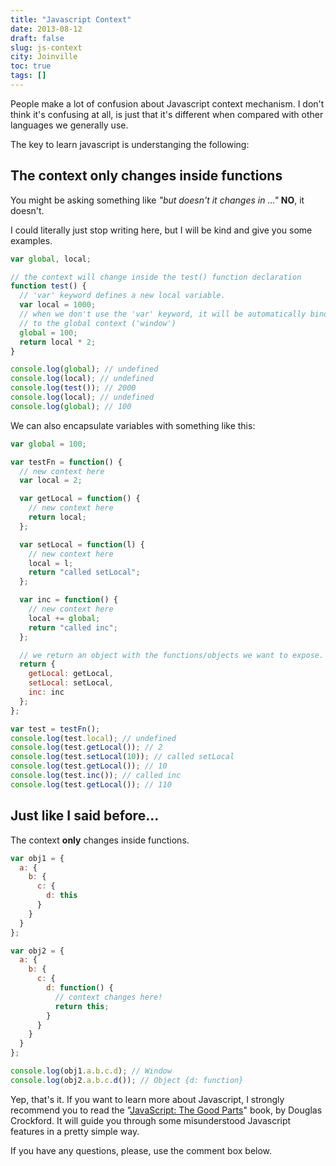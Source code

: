 ```yaml
---
title: "Javascript Context"
date: 2013-08-12
draft: false
slug: js-context
city: Joinville
toc: true
tags: []
---
```


People make a lot of confusion about Javascript context mechanism. I don't think it's confusing at all, is just that it's different when compared with other languages we generally use.

The key to learn javascript is understanging the following:

## **The context only changes inside functions**

You might be asking something like *"but doesn't it changes in ..."* **NO**, it doesn't.

I could literally just stop writing here, but I will be kind and give you some examples.

```javascript
var global, local;

// the context will change inside the test() function declaration
function test() {
  // 'var' keyword defines a new local variable.
  var local = 1000;
  // when we don't use the 'var' keyword, it will be automatically binded
  // to the global context ('window')
  global = 100;
  return local * 2;
}

console.log(global); // undefined
console.log(local); // undefined
console.log(test()); // 2000
console.log(local); // undefined
console.log(global); // 100
```

We can also encapsulate variables with something like this:

```javascript
var global = 100;

var testFn = function() {
  // new context here
  var local = 2;

  var getLocal = function() {
    // new context here
    return local;
  };

  var setLocal = function(l) {
    // new context here
    local = l;
    return "called setLocal";
  };

  var inc = function() {
    // new context here
    local += global;
    return "called inc";
  };

  // we return an object with the functions/objects we want to expose.
  return {
    getLocal: getLocal,
    setLocal: setLocal,
    inc: inc
  };
};

var test = testFn();
console.log(test.local); // undefined
console.log(test.getLocal()); // 2
console.log(test.setLocal(10)); // called setLocal
console.log(test.getLocal()); // 10
console.log(test.inc()); // called inc
console.log(test.getLocal()); // 110
```

## Just like I said before...

The context **only** changes inside functions.

```javascript
var obj1 = {
  a: {
    b: {
      c: {
        d: this
      }
    }
  }
};

var obj2 = {
  a: {
    b: {
      c: {
        d: function() {
          // context changes here!
          return this;
        }
      }
    }
  }
};

console.log(obj1.a.b.c.d); // Window
console.log(obj2.a.b.c.d()); // Object {d: function}
```

Yep, that's it. If you want to learn more about Javascript, I strongly recommend you to read the "[JavaScript: The Good Parts](http://amzn.to/14ZmSmZ)" book, by Douglas Crockford. It will guide you through some misunderstood Javascript features in a pretty simple way.

If you have any questions, please, use the comment box below.
